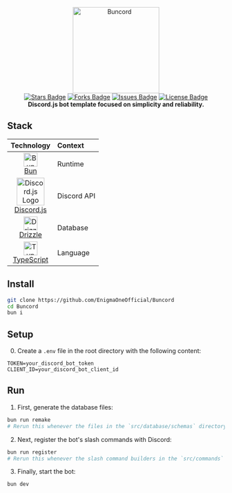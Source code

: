 <div align="center">
  <img src="https://raw.githubusercontent.com/EnigmaOneOfficial/Buncord/master/assets/buncord.png" alt="Buncord" width="200" height="200">
  <br>
  <a href="https://github.com/EnigmaOneOfficial/Buncord/stargazers"><img src="https://img.shields.io/github/stars/EnigmaOneOfficial/Buncord?style=social" alt="Stars Badge"/></a>
  <a href="https://github.com/EnigmaOneOfficial/Buncord/network/members"><img src="https://img.shields.io/github/forks/EnigmaOneOfficial/Buncord?style=social" alt="Forks Badge"/></a>
  <a href="https://github.com/EnigmaOneOfficial/Buncord/issues"><img src="https://img.shields.io/github/issues/EnigmaOneOfficial/Buncord" alt="Issues Badge"/></a>
  <a href="https://github.com/EnigmaOneOfficial/Buncord/blob/main/LICENSE"><img src="https://img.shields.io/github/license/EnigmaOneOfficial/Buncord" alt="License Badge"/></a>
  <br>
  <b>Discord.js bot template focused on simplicity and reliability.</b>
</div>


## Stack

| Technology                                                                                                                                                                                     | Context                                                                |
| :--------------------------------------------------------------------------------------------------------------------------------------------------------------------------------------------- | :------------------------------------------------------------------------- |
| <div align="center"><img src="https://bun.sh/logo@2x.png" alt="Bun Logo" width="32"/><div align="center">[Bun](https://bun.sh/)</div></div>                                                                                     | Runtime       |
| <div align="center"><img src="https://discord.js.org/static/logo.svg" alt="Discord.js Logo" width="64"/><div align="center">[Discord.js](https://discord.js.org/)</div></div>                                                  | Discord API |
| <div align="center"><img src="https://avatars.githubusercontent.com/u/108468352?s=200&v=4" alt="Drizzle Logo" width="32"/><div align="center">[Drizzle](https://orm.drizzle.team/)</div></div>                                     | Database     |
| <div align="center"><img src="https://www.typescriptlang.org/favicon-32x32.png?v=8944a05a8b601855de116c8a56d3b3ae" alt="TypeScript Logo" width="32"/><div align="center">[TypeScript](https://www.typescriptlang.org/)</div></div> | Language      |

## Install

```bash
git clone https://github.com/EnigmaOneOfficial/Buncord
cd Buncord
bun i
```

## Setup

0. Create a `.env` file in the root directory with the following content:

```env
TOKEN=your_discord_bot_token
CLIENT_ID=your_discord_bot_client_id
```

## Run

1. First, generate the database files:

```bash
bun run remake
# Rerun this whenever the files in the `src/database/schemas` directory are changed
```

2. Next, register the bot's slash commands with Discord:

```bash
bun run register
# Rerun this whenever the slash command builders in the `src/commands` directory are changed
```

3. Finally, start the bot:

```bash
bun dev
```
